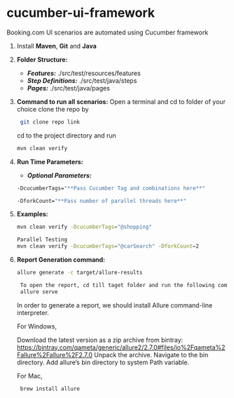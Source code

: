 # cucumber-ui-framework
Booking.com UI scenarios are automated using Cucumber framework

1. Install **Maven**,  **Git** and **Java**

2. **Folder Structure:**
    - **_Features:_** ./src/test/resources/features
    - **_Step Definitions:_** ./src/test/java/steps
    - **_Pages:_**  ./src/test/java/pages

3. **Command to run all scenarios:**
   Open a terminal and cd to folder of your choice
   clone the repo by
   ```bash
    git clone repo link
    ```
   cd to the project directory and run
    ```bash
    mvn clean verify
    ```

4. **Run Time Parameters:**
     - **_Optional Parameters:_**
    ```bash With Tags
    -DcucumberTags="**Pass Cucumber Tag and combinations here**"
    ```
    ```bash Parallel Run
    -DforkCount="**Pass number of parallel threads here**"
    ```

5. **Examples:**
    ```bash
    mvn clean verify -DcucumberTags="@shopping" 
    ```
    ```bash
    Parallel Testing
    mvn clean verify -DcucumberTags="@carSearch" -DforkCount=2
    ```

6. **Report Generation command:**
    ```bash
    allure generate -c target/allure-results
    ```
   ```bash
    To open the report, cd till taget folder and run the following command
    allure serve
    ```

   In order to generate a report, we should install Allure command-line interpreter.

   For Windows,

   Download the latest version as a zip archive from bintray: https://bintray.com/qameta/generic/allure2/2.7.0#files/io%2Fqameta%2Fallure%2Fallure%2F2.7.0
   Unpack the archive.
   Navigate to the bin directory.
   Add allure’s bin directory to system Path variable.
   
   For Mac,
   ```bash
    brew install allure
    ```
   